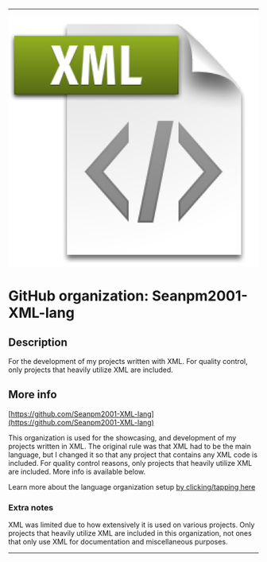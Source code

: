 
***

![XML3.png failed to load. The file may be missing or corrupt. Check the file path for errors first.](/AdditionalInfo/1/Seanpm2001-XML-lang/XML3.png)

# GitHub organization: Seanpm2001-XML-lang

## Description

For the development of my projects written with XML. For quality control, only projects that heavily utilize XML are included.

## More info

[https://github.com/Seanpm2001-XML-lang](https://github.com/Seanpm2001-XML-lang)

This organization is used for the showcasing, and development of my projects written in XML. The original rule was that XML had to be the main language, but I changed it so that any project that contains any XML code is included. For quality control reasons, only projects that heavily utilize XML are included. More info is available below.

Learn more about the language organization setup [by clicking/tapping here](/AdditionalInfo/LanguageOrgs/README.md)

### Extra notes

XML was limited due to how extensively it is used on various projects. Only projects that heavily utilize XML are included in this organization, not ones that only use XML for documentation and miscellaneous purposes.
***
